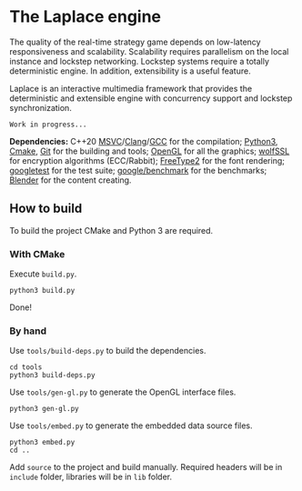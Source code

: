 #   The Laplace engine
The quality of the real-time strategy game depends on low-latency responsiveness and scalability. Scalability requires parallelism on the local instance and lockstep networking. Lockstep systems require a totally deterministic engine. In addition, extensibility is a useful feature.

Laplace is an interactive multimedia framework that provides the deterministic and extensible engine with concurrency support and lockstep synchronization.

    Work in progress...

**Dependencies:** C++20 [MSVC](https://visualstudio.microsoft.com/vs/features/cplusplus/)/[Clang](https://clang.llvm.org/)/[GCC](https://gcc.gnu.org/) for the compilation; [Python3](https://www.python.org/), [Cmake](https://cmake.org/), [Git](https://git-scm.com/) for the building and tools; [OpenGL](https://www.khronos.org/registry/OpenGL/index_gl.php) for all the graphics; [wolfSSL](https://github.com/wolfSSL/wolfssl) for encryption algorithms (ECC/Rabbit); [FreeType2](https://gitlab.freedesktop.org/freetype/freetype) for the font rendering; [googletest](https://github.com/google/googletest) for the test suite; [google/benchmark](https://github.com/google/benchmark) for the benchmarks; [Blender](https://www.blender.org/) for the content creating.

##  How to build
To build the project CMake and Python 3 are required.

### With CMake
Execute `build.py`.

    python3 build.py

Done!

### By hand
Use `tools/build-deps.py` to build the dependencies.

    cd tools
    python3 build-deps.py

Use `tools/gen-gl.py` to generate the OpenGL interface files.

    python3 gen-gl.py

Use `tools/embed.py` to generate the embedded data source files.

    python3 embed.py
    cd ..

Add `source` to the project and build manually. Required headers will be in `include` folder, libraries will be in `lib` folder.
